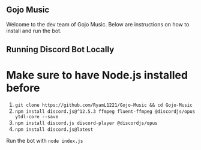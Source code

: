 ## Gojo Music

Welcome to the dev team of Gojo Music. Below are instructions on how to install and run the bot.

## Running Discord Bot Locally

# Make sure to have Node.js installed before

1. `git clone https://github.com/RyamL1221/Gojo-Music && cd Gojo-Music`
2. `npm install discord.js@^12.5.3 ffmpeg fluent-ffmpeg @discordjs/opus ytdl-core --save`
3. `npm install discord.js discord-player @discordjs/opus`
4. `npm install discord.js@latest`

Run the bot with `node index.js`
